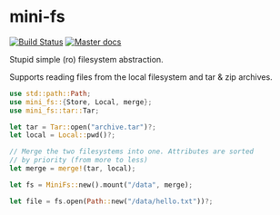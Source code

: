 # mini-fs

[![Build Status](https://travis-ci.org/germangb/mini-fs.svg?branch=master)](https://travis-ci.org/germangb/mini-fs)
[![Master docs](https://img.shields.io/badge/docs-master-blue.svg?style=flat-square)](https://germangb.github.io/mini-fs/)

Stupid simple (ro) filesystem abstraction.

Supports reading files from the local filesystem and tar & zip archives.

```rust
use std::path::Path;
use mini_fs::{Store, Local, merge};
use mini_fs::tar::Tar;

let tar = Tar::open("archive.tar")?;
let local = Local::pwd()?;

// Merge the two filesystems into one. Attributes are sorted
// by priority (from more to less)
let merge = merge!(tar, local);

let fs = MiniFs::new().mount("/data", merge);

let file = fs.open(Path::new("/data/hello.txt"))?;
```
